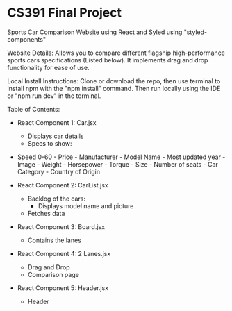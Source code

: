 # CS391 Final Project

Sports Car Comparison Website using React and Syled using "styled-components"

Website Details: Allows you to compare different flagship high-performance sports cars specifications (Listed below). It implements drag and drop functionality for ease of use.

Local Install Instructions: Clone or download the repo, then use terminal to install npm with the "npm install" command. Then run locally using the IDE or "npm run dev" in the terminal.




Table of Contents:
  - React Component 1: Car.jsx
	 - Displays car details
	 - Specs to show:
- Speed 0-60
      		- Price
      		- Manufacturer
      		- Model Name
      		- Most updated year
      		- Image
      		- Weight
    		- Horsepower
    		- Torque
      		- Size
      		- Number of seats
      		- Car Category
      		- Country of Origin

 - React Component 2: CarList.jsx
	- Backlog of the cars:
		- Displays model name and picture
	- Fetches data

 - React Component 3: Board.jsx
	- Contains the lanes

 - React Component 4: 2 Lanes.jsx
	- Drag and Drop
	- Comparison page

 - React Component 5: Header.jsx
	- Header



